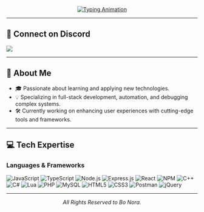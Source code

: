 <p align="center">
  <a href="https://git.io/typing-svg">
    <img src="https://readme-typing-svg.herokuapp.com?size=28&duration=5000&color=ffffff&center=true&vCenter=true&lines=Hi+👋,+I'm+Bo+Nora;Welcome+to+My+Profile!;Full-Stack+Developer;Problem+Solver;Tech+Enthusiast" alt="Typing Animation">
  </a>
</p>

---

## 🌟 Connect on Discord
<p align="left">
  <a href="https://discord.gg/CJY5XqTae9">
    <img src="https://img.shields.io/discord/1116400444990820412?style=for-the-badge&logo=discord&labelColor=7289da&logoColor=white&color=2c2f33&label=Join+My+Community"/>
  </a>
</p>

---

## 📖 About Me
- 🎓 Passionate about learning and applying new technologies.
- 💡 Specializing in full-stack development, automation, and debugging complex systems.
- 🛠️ Currently working on enhancing user experiences with cutting-edge tools and frameworks.

---

## 💻 Tech Expertise

### Languages & Frameworks
<div align="left">
  <img src="https://img.shields.io/badge/JavaScript-%23323330.svg?style=for-the-badge&logo=javascript&logoColor=%23F7DF1E" alt="JavaScript" />
  <img src="https://img.shields.io/badge/TypeScript-%23007ACC.svg?style=for-the-badge&logo=typescript&logoColor=white" alt="TypeScript" />
  <img src="https://img.shields.io/badge/Node.js-%236DA55F.svg?style=for-the-badge&logo=node.js&logoColor=white" alt="Node.js" />
  <img src="https://img.shields.io/badge/Express.js-%23404d59.svg?style=for-the-badge&logo=express&logoColor=%2361DAFB" alt="Express.js" />
  <img src="https://img.shields.io/badge/React-%2320232a.svg?style=for-the-badge&logo=react&logoColor=%2361DAFB" alt="React" />
  <img src="https://img.shields.io/badge/NPM-%23CB3837.svg?style=for-the-badge&logo=npm&logoColor=white" alt="NPM" />
  <img src="https://img.shields.io/badge/C++-%2300599C.svg?style=for-the-badge&logo=c%2B%2B&logoColor=white" alt="C++" />
  <img src="https://img.shields.io/badge/C%23-%23239120.svg?style=for-the-badge&logo=csharp&logoColor=white" alt="C#" />
  <img src="https://img.shields.io/badge/Lua-%232C2D72.svg?style=for-the-badge&logo=lua&logoColor=white" alt="Lua" />
  <img src="https://img.shields.io/badge/PHP-%23777BB4.svg?style=for-the-badge&logo=php&logoColor=white" alt="PHP" />
  <img src="https://img.shields.io/badge/MySQL-%234479A1.svg?style=for-the-badge&logo=mysql&logoColor=white" alt="MySQL" />
  <img src="https://img.shields.io/badge/HTML5-%23E34F26.svg?style=for-the-badge&logo=html5&logoColor=white" alt="HTML5" />
  <img src="https://img.shields.io/badge/CSS3-%231572B6.svg?style=for-the-badge&logo=css3&logoColor=white" alt="CSS3" />
  <img src="https://img.shields.io/badge/Postman-%23FF6C37.svg?style=for-the-badge&logo=postman&logoColor=white" alt="Postman" />
  <img src="https://img.shields.io/badge/jQuery-%230769AD.svg?style=for-the-badge&logo=jquery&logoColor=white" alt="jQuery" />
</div>

---

<p align="center">
  <em>All Rights Reserved to Bo Nora.</em>
</p>
